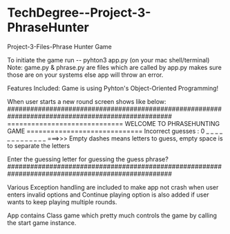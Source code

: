 # TechDegree--Project-3-PhraseHunter
Project-3-Files-Phrase Hunter Game

To initiate the game run -- pyhton3 app.py (on your mac shell/terminal)
Note: game.py & phrase.py are files which are called by app.py makes sure those are on your systems else app will throw an error.

Features Included:
Game is using Pyhton's Object-Oriented Programming!

When user starts a new round screen shows like below:
###################################################################################################
============================= WELCOME TO PHRASEHUNTING GAME =============================
Incorrect guesses : 0
_ _ _   _ _ _   _ _ _   _ _ _ _  ===>>> Empty dashes means letters to guess, empty space is to separate the letters

Enter the guessing letter for guessing the guess phrase?
###################################################################################################

Various Exception handling are included to make app not crash when user enters invalid options and Continue playing option is also added if user wants to keep playing multiple rounds.

App contains Class game which pretty much controls the game by calling the start game instance.
